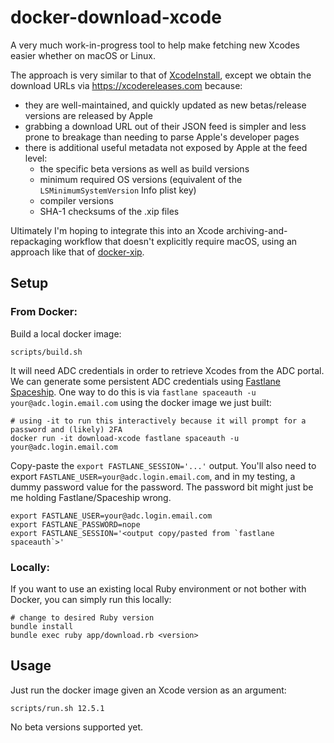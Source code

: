 # docker-download-xcode

A very much work-in-progress tool to help make fetching new Xcodes easier whether on macOS or Linux.

The approach is very similar to that of [XcodeInstall](https://github.com/xcpretty/xcode-install), except we obtain the download URLs via https://xcodereleases.com because:

* they are well-maintained, and quickly updated as new betas/release versions are released by Apple
* grabbing a download URL out of their JSON feed is simpler and less prone to breakage than needing to parse Apple's developer pages
* there is additional useful metadata not exposed by Apple at the feed level:
  * the specific beta versions as well as build versions
  * minimum required OS versions (equivalent of the `LSMinimumSystemVersion` Info plist key)
  * compiler versions
  * SHA-1 checksums of the .xip files

Ultimately I'm hoping to integrate this into an Xcode archiving-and-repackaging workflow that doesn't explicitly require macOS, using an approach like that of [docker-xip](https://github.com/timsutton/docker-xip).

## Setup

### From Docker:

Build a local docker image:

```
scripts/build.sh
```

It will need ADC credentials in order to retrieve Xcodes from the ADC portal. We can generate some persistent ADC credentials using [Fastlane Spaceship](https://github.com/fastlane/fastlane/tree/master/spaceship). One way to do this is via `fastlane spaceauth -u your@adc.login.email.com` using the docker image we just built:

```
# using -it to run this interactively because it will prompt for a password and (likely) 2FA
docker run -it download-xcode fastlane spaceauth -u your@adc.login.email.com
```


Copy-paste the `export FASTLANE_SESSION='...'` output. You'll also need to export `FASTLANE_USER=your@adc.login.email.com`, and in my testing, a dummy password value for the password. The password bit might just be me holding Fastlane/Spaceship wrong.

```
export FASTLANE_USER=your@adc.login.email.com
export FASTLANE_PASSWORD=nope
export FASTLANE_SESSION='<output copy/pasted from `fastlane spaceauth`>'
```

### Locally:

If you want to use an existing local Ruby environment or not bother with Docker, you can simply run this locally:

```
# change to desired Ruby version
bundle install
bundle exec ruby app/download.rb <version>
```

## Usage

Just run the docker image given an Xcode version as an argument: 
```
scripts/run.sh 12.5.1
```

No beta versions supported yet.
